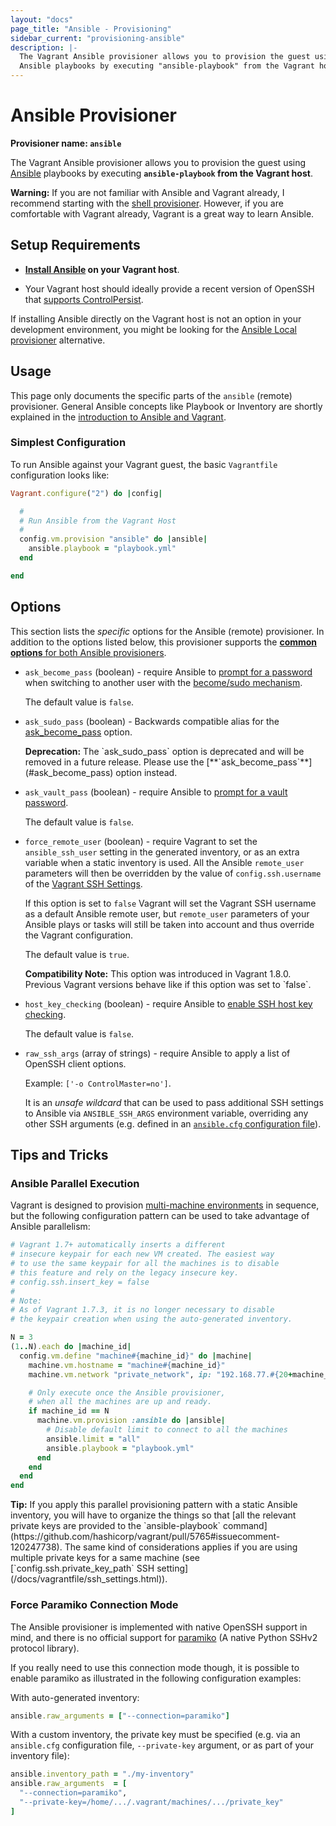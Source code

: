 ```yaml
---
layout: "docs"
page_title: "Ansible - Provisioning"
sidebar_current: "provisioning-ansible"
description: |-
  The Vagrant Ansible provisioner allows you to provision the guest using
  Ansible playbooks by executing "ansible-playbook" from the Vagrant host.
---
```


# Ansible Provisioner

**Provisioner name: `ansible`**

The Vagrant Ansible provisioner allows you to provision the guest using [Ansible](http://ansible.com) playbooks by executing **`ansible-playbook` from the Vagrant host**.

<div class="alert alert-warning">
  <strong>Warning:</strong>
  If you are not familiar with Ansible and Vagrant already, I recommend starting with the <a href="/docs/provisioning/shell.html">shell provisioner</a>. However, if you are comfortable with Vagrant already, Vagrant is a great way to learn Ansible.
</div>

## Setup Requirements

  - **[Install Ansible](https://docs.ansible.com/intro_installation.html#installing-the-control-machine) on your Vagrant host**.

  - Your Vagrant host should ideally provide a recent version of OpenSSH that [supports ControlPersist](https://docs.ansible.com/faq.html#how-do-i-get-ansible-to-reuse-connections-enable-kerberized-ssh-or-have-ansible-pay-attention-to-my-local-ssh-config-file).

If installing Ansible directly on the Vagrant host is not an option in your development environment, you might be looking for the <a href="/docs/provisioning/ansible_local.html">Ansible Local provisioner</a> alternative.

## Usage

This page only documents the specific parts of the `ansible` (remote) provisioner. General Ansible concepts like Playbook or Inventory are shortly explained in the [introduction to Ansible and Vagrant](/docs/provisioning/ansible_intro.html).

### Simplest Configuration

To run Ansible against your Vagrant guest, the basic `Vagrantfile` configuration looks like:

```ruby
Vagrant.configure("2") do |config|

  #
  # Run Ansible from the Vagrant Host
  #
  config.vm.provision "ansible" do |ansible|
    ansible.playbook = "playbook.yml"
  end

end
```

##  Options

This section lists the _specific_ options for the Ansible (remote) provisioner. In addition to the options listed below, this provisioner supports the [**common options** for both Ansible provisioners](/docs/provisioning/ansible_common.html).

- `ask_become_pass` (boolean) - require Ansible to [prompt for a password](https://docs.ansible.com/intro_getting_started.html#remote-connection-information) when switching to another user with the [become/sudo mechanism](http://docs.ansible.com/ansible/become.html).

    The default value is `false`.

- `ask_sudo_pass` (boolean) - Backwards compatible alias for the [ask_become_pass](#ask_become_pass) option.

    <div class="alert alert-warning">
      <strong>Deprecation:</strong>
      The `ask_sudo_pass` option is deprecated and will be removed in a future release. Please use the [**`ask_become_pass`**](#ask_become_pass) option instead.
    </div>

- `ask_vault_pass` (boolean) - require Ansible to [prompt for a vault password](https://docs.ansible.com/playbooks_vault.html#vault).

    The default value is `false`.

- `force_remote_user` (boolean) - require Vagrant to set the `ansible_ssh_user` setting in the generated inventory, or as an extra variable when a static inventory is used. All the Ansible `remote_user` parameters will then be overridden by the value of `config.ssh.username` of the [Vagrant SSH Settings](/docs/vagrantfile/ssh_settings.html).

    If this option is set to `false` Vagrant will set the Vagrant SSH username as a default Ansible remote user, but `remote_user` parameters of your Ansible plays or tasks will still be taken into account and thus override the Vagrant configuration.

    The default value is `true`.

    <div class="alert alert-info">
      <strong>Compatibility Note:</strong>
      This option was introduced in Vagrant 1.8.0. Previous Vagrant versions behave like if this option was set to `false`.
    </div>

- `host_key_checking` (boolean) - require Ansible to [enable SSH host key checking](https://docs.ansible.com/intro_getting_started.html#host-key-checking).

    The default value is `false`.

- `raw_ssh_args` (array of strings) - require Ansible to apply a list of OpenSSH client options.

    Example: `['-o ControlMaster=no']`.

    It is an *unsafe wildcard* that can be used to pass additional SSH settings to Ansible via `ANSIBLE_SSH_ARGS` environment variable, overriding any other SSH arguments (e.g. defined in an [`ansible.cfg` configuration file](https://docs.ansible.com/intro_configuration.html#ssh-args)).

## Tips and Tricks

### Ansible Parallel Execution

Vagrant is designed to provision [multi-machine environments](/docs/multi-machine) in sequence, but the following configuration pattern can be used to take advantage of Ansible parallelism:

```ruby
# Vagrant 1.7+ automatically inserts a different
# insecure keypair for each new VM created. The easiest way
# to use the same keypair for all the machines is to disable
# this feature and rely on the legacy insecure key.
# config.ssh.insert_key = false
#
# Note:
# As of Vagrant 1.7.3, it is no longer necessary to disable
# the keypair creation when using the auto-generated inventory.

N = 3
(1..N).each do |machine_id|
  config.vm.define "machine#{machine_id}" do |machine|
    machine.vm.hostname = "machine#{machine_id}"
    machine.vm.network "private_network", ip: "192.168.77.#{20+machine_id}"

    # Only execute once the Ansible provisioner,
    # when all the machines are up and ready.
    if machine_id == N
      machine.vm.provision :ansible do |ansible|
        # Disable default limit to connect to all the machines
        ansible.limit = "all"
        ansible.playbook = "playbook.yml"
      end
    end
  end
end
```

<div class="alert alert-info">
  <strong>Tip:</strong>
  If you apply this parallel provisioning pattern with a static Ansible inventory, you will have to organize the things so that [all the relevant private keys are provided to the `ansible-playbook` command](https://github.com/hashicorp/vagrant/pull/5765#issuecomment-120247738). The same kind of considerations applies if you are using multiple private keys for a same machine (see [`config.ssh.private_key_path` SSH setting](/docs/vagrantfile/ssh_settings.html)).
</div>

### Force Paramiko Connection Mode

The Ansible provisioner is implemented with native OpenSSH support in mind, and there is no official support for [paramiko](https://github.com/paramiko/paramiko/) (A native Python SSHv2 protocol library).

If you really need to use this connection mode though, it is possible to enable paramiko as illustrated in the following configuration examples:

With auto-generated inventory:

```ruby
ansible.raw_arguments = ["--connection=paramiko"]
```

With a custom inventory, the private key must be specified (e.g. via an `ansible.cfg` configuration file, `--private-key` argument, or as part of your inventory file):

```ruby
ansible.inventory_path = "./my-inventory"
ansible.raw_arguments  = [
  "--connection=paramiko",
  "--private-key=/home/.../.vagrant/machines/.../private_key"
]
```
